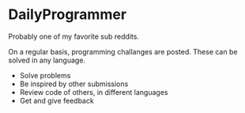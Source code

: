 # DailyProgrammer

Probably one of my favorite sub reddits. 

On a regular basis, programming challanges are posted. These can be solved in any language.

- Solve problems
- Be inspired by other submissions
- Review code of others, in different languages
- Get and give feedback
